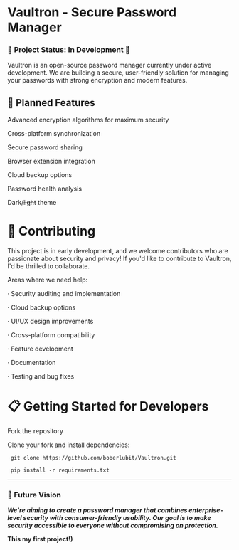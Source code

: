 # **Vaultron** - Secure Password Manager

### 🚧 **Project Status: In Development** 🚧

Vaultron is an open-source password manager currently under active development. We are building a secure, user-friendly solution for managing your passwords with strong encryption and modern features.

## 🌟 Planned Features


Advanced encryption algorithms for maximum security

Cross-platform synchronization

Secure password sharing

Browser extension integration

Cloud backup options

Password health analysis

Dark/~~light~~ theme

# 🤝 Contributing
This project is in early development, and we welcome contributors who are passionate about security and privacy! If you'd like to contribute to Vaultron, I'd be thrilled to collaborate.

Areas where we need help:

· Security auditing and implementation

· Cloud backup options

· UI/UX design improvements

· Cross-platform compatibility

· Feature development

· Documentation

· Testing and bug fixes

# 📋 Getting Started for Developers
Fork the repository

Clone your fork and install dependencies: 
~~~
 git clone https://github.com/boberlubit/Vaultron.git
~~~
~~~
 pip install -r requirements.txt
~~~
___

### 🔮 Future Vision

***We're aiming to create a password manager that combines enterprise-level security with consumer-friendly usability. Our goal is to make security accessible to everyone without compromising on protection.***


**This my first project!)** 
